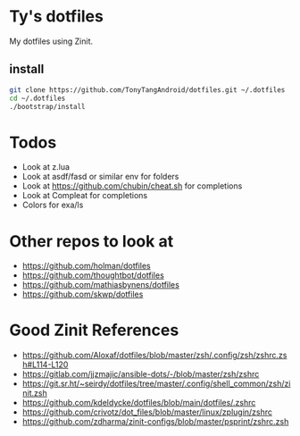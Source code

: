 # Ty's dotfiles
My dotfiles using Zinit.

## install
```sh
git clone https://github.com/TonyTangAndroid/dotfiles.git ~/.dotfiles
cd ~/.dotfiles
./bootstrap/install
```

# Todos
- Look at z.lua
- Look at asdf/fasd or similar env for folders
- Look at https://github.com/chubin/cheat.sh for completions
- Look at Compleat for completions
- Colors for exa/ls


# Other repos to look at
- https://github.com/holman/dotfiles
- https://github.com/thoughtbot/dotfiles
- https://github.com/mathiasbynens/dotfiles
- https://github.com/skwp/dotfiles

# Good Zinit References
- https://github.com/Aloxaf/dotfiles/blob/master/zsh/.config/zsh/zshrc.zsh#L114-L120
- https://gitlab.com/jjzmajic/ansible-dots/-/blob/master/zsh/zshrc
- https://git.sr.ht/~seirdy/dotfiles/tree/master/.config/shell_common/zsh/zinit.zsh
- https://github.com/kdeldycke/dotfiles/blob/main/dotfiles/.zshrc
- https://github.com/crivotz/dot_files/blob/master/linux/zplugin/zshrc
- https://github.com/zdharma/zinit-configs/blob/master/psprint/zshrc.zsh
